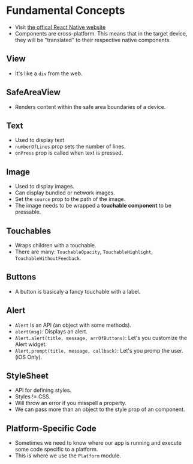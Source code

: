 # Fundamental Concepts

* Visit [the offical React Native website](https://reactnative.dev/)
* Components are cross-platform. This means that in the target device, they will be "translated" to their respective native components.

## View

* It's like a `div` from the web.

## SafeAreaView

* Renders content within the safe area boundaries of a device.

## Text

* Used to display text
* `numberOfLines` prop sets the number of lines.
* `onPress` prop is called when text is pressed.

## Image

* Used to display images.
* Can display bundled or network images.
* Set the `source` prop to the path of the image.
* The image needs to be wrapped a **touchable component** to be pressable.

## Touchables

* Wraps children with a touchable.
* There are many: `TouchableOpacity`, `TouchableHighlight`, `TouchableWithoutFeedback`.

## Buttons

* A button is basicaly a fancy touchable with a label.

## Alert

* `Alert` is an API (an object with some methods).
* `alert(msg)`: Displays an alert.
* `Alert.alert(title, message, arrOfButtons)`: Let's you customize the Alert widget.
* `Alert.prompt(title, message, callback)`: Let's you promp the user. (iOS Only).

## StyleSheet

* API for defining styles.
* Styles != CSS.
* Will throw an error if you misspell a property.
* We can pass more than an object to the style prop of an component.

## Platform-Specific Code

* Sometimes we need to know where our app is running and execute some code specific to a platform.
* This is where we use the `Platform` module.
